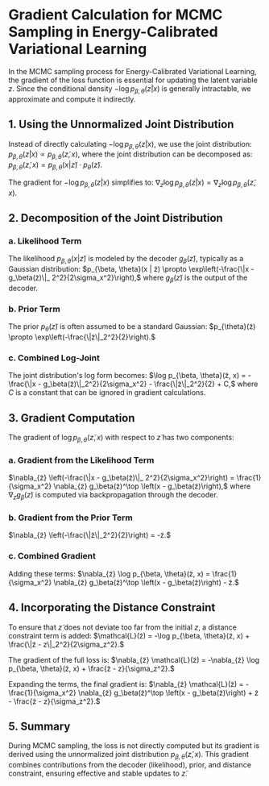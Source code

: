 # Gradient Calculation for MCMC Sampling in Energy-Calibrated Variational Learning


In the MCMC sampling process for Energy-Calibrated Variational Learning, the gradient of the loss function is essential for updating the latent variable $z$. Since the conditional density $-\log p_{\beta, \theta}(z̃ | x)$ is generally intractable, we approximate and compute it indirectly.

## 1. Using the Unnormalized Joint Distribution
Instead of directly calculating $-\log p_{\beta, \theta}(z̃ | x)$, we use the joint distribution:
$p_{\beta, \theta}(z̃ | x) \propto p_{\beta, \theta}(z̃, x),$
where the joint distribution can be decomposed as:
$p_{\beta, \theta}(z̃, x) = p_{\beta, \theta}(x | z̃) \cdot p_{\theta}(z̃).$

The gradient for $-\log p_{\beta, \theta}(z̃ | x)$ simplifies to:
$\nabla_{z̃} \log p_{\beta, \theta}(z̃ | x) = \nabla_{z̃} \log p_{\beta, \theta}(z̃, x).$

## 2. Decomposition of the Joint Distribution
### a. Likelihood Term
The likelihood $p_{\beta, \theta}(x | z̃)$ is modeled by the decoder $g_\beta(z̃)$, typically as a Gaussian distribution:
$p_{\beta, \theta}(x | z̃) \propto \exp\left(-\frac{\|x - g_\beta(z̃)\|_ 2^2}{2\sigma_x^2}\right),$
where $g_\beta(z̃)$ is the output of the decoder.

### b. Prior Term
The prior $p_{\theta}(z̃)$ is often assumed to be a standard Gaussian:
$p_{\theta}(z̃) \propto \exp\left(-\frac{\|z̃\|_2^2}{2}\right).$

### c. Combined Log-Joint
The joint distribution's log form becomes:
$\log p_{\beta, \theta}(z̃, x) = -\frac{\|x - g_\beta(z̃)\|_2^2}{2\sigma_x^2} - \frac{\|z̃\|_2^2}{2} + C,$
where $C$ is a constant that can be ignored in gradient calculations.

## 3. Gradient Computation
The gradient of $\log p_{\beta, \theta}(z̃, x)$ with respect to $z̃$ has two components:

### a. Gradient from the Likelihood Term
$\nabla_{z̃} \left(-\frac{\|x - g_\beta(z̃)\|_ 2^2}{2\sigma_x^2}\right) = \frac{1}{\sigma_x^2} \nabla_{z̃} g_\beta(z̃)^\top \left(x - g_\beta(z̃)\right),$
where $\nabla_{z̃} g_\beta(z̃)$ is computed via backpropagation through the decoder.

### b. Gradient from the Prior Term
$\nabla_{z̃} \left(-\frac{\|z̃\|_2^2}{2}\right) = -z̃.$

### c. Combined Gradient
Adding these terms:
$\nabla_{z̃} \log p_{\beta, \theta}(z̃, x) = \frac{1}{\sigma_x^2} \nabla_{z̃} g_\beta(z̃)^\top \left(x - g_\beta(z̃)\right) - z̃.$

## 4. Incorporating the Distance Constraint
To ensure that $z̃$ does not deviate too far from the initial $z$, a distance constraint term is added:
$\mathcal{L}(z̃) = -\log p_{\beta, \theta}(z̃, x) + \frac{\|z̃ - z\|_2^2}{2\sigma_z^2}.$

The gradient of the full loss is:
$\nabla_{z̃} \mathcal{L}(z̃) = -\nabla_{z̃} \log p_{\beta, \theta}(z̃, x) + \frac{z̃ - z}{\sigma_z^2}.$

Expanding the terms, the final gradient is:
$\nabla_{z̃} \mathcal{L}(z̃) = -\frac{1}{\sigma_x^2} \nabla_{z̃} g_\beta(z̃)^\top \left(x - g_\beta(z̃)\right) + z̃ - \frac{z̃ - z}{\sigma_z^2}.$

## 5. Summary
During MCMC sampling, the loss is not directly computed but its gradient is derived using the unnormalized joint distribution $p_{\beta, \theta}(z̃, x)$. This gradient combines contributions from the decoder (likelihood), prior, and distance constraint, ensuring effective and stable updates to $z̃$.
